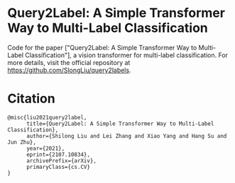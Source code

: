 # Query2Label: A Simple Transformer Way to Multi-Label Classification
Code for the paper ["Query2Label: A Simple Transformer Way to Multi-Label Classification"], a vision transformer for multi-label classification. For more details, visit the official repository at https://github.com/SlongLiu/query2labels. 

# Citation
```
@misc{liu2021query2label,
      title={Query2Label: A Simple Transformer Way to Multi-Label Classification}, 
      author={Shilong Liu and Lei Zhang and Xiao Yang and Hang Su and Jun Zhu},
      year={2021},
      eprint={2107.10834},
      archivePrefix={arXiv},
      primaryClass={cs.CV}
}
```